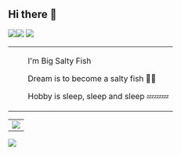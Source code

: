 ## Hi there 👋 
<table>
  
<tr><td>
<p>&emsp;&emsp;I'm Big Salty Fish</p>
<p>&emsp;&emsp;Dream is to become a salty fish 🧂🐠</p>
<p>&emsp;&emsp;Hobby is sleep, sleep and sleep 💤💤💤</p>
</td></tr>

<!-- GitHub 数据统计 -->

<img src= "https://github-readme-stats-git-masterrstaa-rickstaa.vercel.app/api?username=liujh22&hide_title=true&hide_border=true&show_icons=true&include_all_commits=true&line_height=21text_color=000&icon_color=000&bg_color=0,ea6161,ffc64d,fffc4d,52fa5a&theme=graywhite" /> 
<img src  = "https://github-readme-stats-git-masterrstaa-rickstaa.vercel.app/api/top-langs/?username=liujh22&hide_title=true&hide_border=true&layout=compact&langs_count=6&text_color=000&icon_color=fff&bg_color=0,52fa5a,4dfcff,c64dff&theme=graywhite" />

<!-- github-readme-streak-stats 连续提交代码天数记录 -->
<picture>
  <source media="(prefers-color-scheme: light)" srcset="https://streak-stats.demolab.com/?user=Peter-JXL&theme=light&hide_border=true" />
  <img src="https://streak-stats.demolab.com/?user=liujh22&theme=dark&hide_border=true" />
</picture>

<!-- GitHub Activity Graph GitHub 活动图 -->
<table>
  <tr>
    <td>
      <picture>
        <source media="(prefers-color-scheme: dark)"  srcset="https://github-readme-activity-graph.vercel.app/graph?username=liujh22&theme=tokyo-night" />
        <source media="(prefers-color-scheme: light)" srcset="https://github-readme-activity-graph.vercel.app/graph?username=liujh22&theme=xcode" />
        <img src="https://github-readme-activity-graph.vercel.app/graph?username=liujh22&theme=tokyo-night" />
      </picture>
  </tr>
</table>

<!-- profile-3d-contrib 3D 贡献图-->
<picture>
  <source media="(prefers-color-scheme: dark)" srcset="/profile-3d-contrib/profile-night-rainbow.svg" />
  <source media="(prefers-color-scheme: light)" srcset="/profile-3d-contrib/profile-gitblock.svg" />
  <img src="/profile-night-rainbow.svg" />
</picture>
